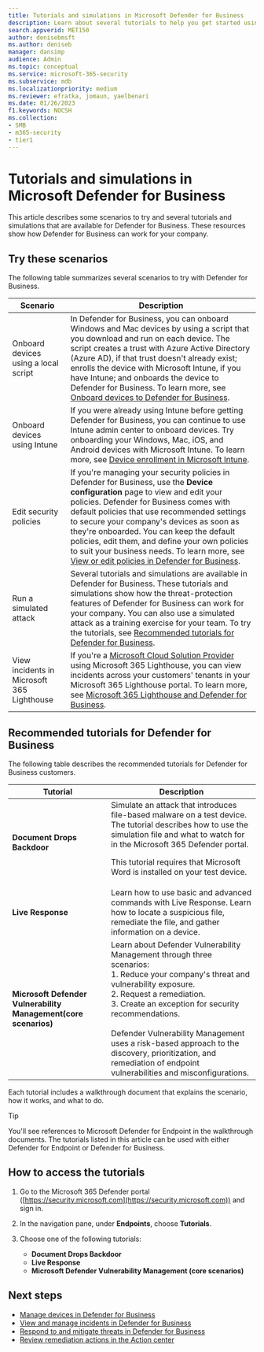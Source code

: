 ```yaml
---
title: Tutorials and simulations in Microsoft Defender for Business
description: Learn about several tutorials to help you get started using Defender for Business.
search.appverid: MET150
author: denisebmsft
ms.author: deniseb
manager: dansimp 
audience: Admin
ms.topic: conceptual
ms.service: microsoft-365-security
ms.subservice: mdb
ms.localizationpriority: medium
ms.reviewer: efratka, jomaun, yaelbenari
ms.date: 01/26/2023
f1.keywords: NOCSH 
ms.collection: 
- SMB
- m365-security
- tier1
---
```


# Tutorials and simulations in Microsoft Defender for Business

This article describes some scenarios to try and several tutorials and simulations that are available for Defender for Business. These resources show how Defender for Business can work for your company.


## Try these scenarios

The following table summarizes several scenarios to try with Defender for Business.

| Scenario  | Description  |
|---------|---------|
| Onboard devices using a local script     | In Defender for Business, you can onboard Windows and Mac devices by using a script that you download and run on each device. The script creates a trust with Azure Active Directory (Azure AD), if that trust doesn't already exist; enrolls the device with Microsoft Intune, if you have Intune; and onboards the device to Defender for Business. To learn more, see [Onboard devices to Defender for Business](mdb-onboard-devices.md).         |
| Onboard devices using Intune     | If you were already using Intune before getting Defender for Business, you can continue to use Intune admin center to onboard devices. Try onboarding your Windows, Mac, iOS, and Android devices with Microsoft Intune. To learn more, see [Device enrollment in Microsoft Intune](/mem/intune/enrollment/device-enrollment).        |
| Edit security policies     | If you're managing your security policies in Defender for Business, use the **Device configuration** page to view and edit your policies. Defender for Business comes with default policies that use recommended settings to secure your company's devices as soon as they're onboarded. You can keep the default policies, edit them, and define your own policies to suit your business needs. To learn more, see [View or edit policies in Defender for Business](mdb-view-edit-policies.md).        |
| Run a simulated attack   | Several tutorials and simulations are available in Defender for Business. These tutorials and simulations show how the threat-protection features of Defender for Business can work for your company. You can also use a simulated attack as a training exercise for your team. To try the tutorials, see [Recommended tutorials for Defender for Business](#recommended-tutorials-for-defender-for-business).         |
| View incidents in Microsoft 365 Lighthouse     | If you're a [Microsoft Cloud Solution Provider](/partner-center/enrolling-in-the-csp-program) using Microsoft 365 Lighthouse, you can view incidents across your customers' tenants in your Microsoft 365 Lighthouse portal. To learn more, see [Microsoft 365 Lighthouse and Defender for Business](mdb-lighthouse-integration.md).       |


## Recommended tutorials for Defender for Business

The following table describes the recommended tutorials for Defender for Business customers.

| Tutorial  | Description  |
|---------|---------|
| **Document Drops Backdoor**     | Simulate an attack that introduces file-based malware on a test device. The tutorial describes how to use the simulation file and what to watch for in the Microsoft 365 Defender portal. <p>This tutorial requires that Microsoft Word is installed on your test device.   |
| **Live Response**     | Learn how to use basic and advanced commands with Live Response. Learn how to locate a suspicious file, remediate the file, and gather information on a device.   |
| **Microsoft Defender Vulnerability Management(core scenarios)**     | Learn about Defender Vulnerability Management through three scenarios:<br/>1. Reduce your company's threat and vulnerability exposure.<br/>2. Request a remediation.<br/>3. Create an exception for security recommendations.<br/><br/>Defender Vulnerability Management uses a risk-based approach to the discovery, prioritization, and remediation of endpoint vulnerabilities and misconfigurations.      |

Each tutorial includes a walkthrough document that explains the scenario, how it works, and what to do.

> [!TIP]
> You'll see references to Microsoft Defender for Endpoint in the walkthrough documents. The tutorials listed in this article can be used with either Defender for Endpoint or Defender for Business.

## How to access the tutorials

1. Go to the Microsoft 365 Defender portal ([https://security.microsoft.com](https://security.microsoft.com)) and sign in.

2. In the navigation pane, under **Endpoints**, choose **Tutorials**.

3. Choose one of the following tutorials:

   - **Document Drops Backdoor**
   - **Live Response**
   - **Microsoft Defender Vulnerability Management (core scenarios)**

## Next steps

- [Manage devices in Defender for Business](mdb-manage-devices.md)
- [View and manage incidents in Defender for Business](mdb-view-manage-incidents.md)
- [Respond to and mitigate threats in Defender for Business](mdb-respond-mitigate-threats.md)
- [Review remediation actions in the Action center](mdb-review-remediation-actions.md)